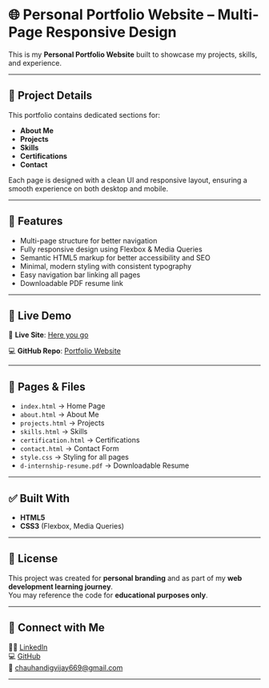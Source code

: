 # 🌐 Personal Portfolio Website – Multi-Page Responsive Design

This is my **Personal Portfolio Website** built to showcase my projects, skills, and experience.

---

## 🧾 Project Details

This portfolio contains dedicated sections for:
- **About Me**
- **Projects**
- **Skills**
- **Certifications**
- **Contact**

Each page is designed with a clean UI and responsive layout, ensuring a smooth experience on both desktop and mobile.

---

## 🎯 Features

- Multi-page structure for better navigation  
- Fully responsive design using Flexbox & Media Queries  
- Semantic HTML5 markup for better accessibility and SEO  
- Minimal, modern styling with consistent typography  
- Easy navigation bar linking all pages  
- Downloadable PDF resume link

---

## 🚀 Live Demo

🔗 **Live Site**: [Here you go](https://dsc-portfolio-website.netlify.app) 

💻 **GitHub Repo**: [Portfolio Website](https://github.com/chauhandigvijay1/portfolio-website)

---

## 📂 Pages & Files

- `index.html` → Home Page  
- `about.html` → About Me  
- `projects.html` → Projects  
- `skills.html` → Skills  
- `certification.html` → Certifications  
- `contact.html` → Contact Form  
- `style.css` → Styling for all pages  
- `d-internship-resume.pdf` → Downloadable Resume

---

## ✅ Built With

- **HTML5**  
- **CSS3** (Flexbox, Media Queries)  

---

## 📜 License

This project was created for **personal branding** and as part of my **web development learning journey**.  
You may reference the code for **educational purposes only**.

---

## 🔗 Connect with Me

🧑‍💻 [LinkedIn](https://www.linkedin.com/in/digvijaykumarsingh)  
💻 [GitHub](https://github.com/chauhandigvijay1)  
📧 chauhandigvijay669@gmail.com

---
